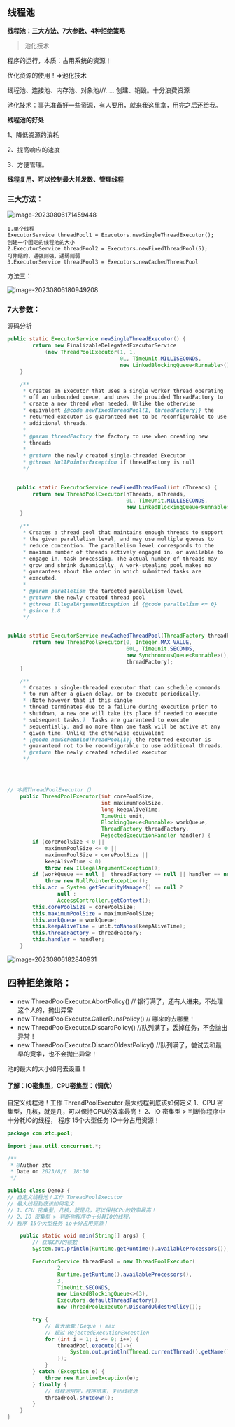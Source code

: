 ## 线程池

**线程池：三大方法、7大参数、4种拒绝策略**

>
>
>池化技术

程序的运行，本质：占用系统的资源！ 

优化资源的使用！=>池化技术

线程池、连接池、内存池、对象池///..... 创建、销毁。十分浪费资源

池化技术：事先准备好一些资源，有人要用，就来我这里拿，用完之后还给我。

**线程池的好处**

1、降低资源的消耗

2、提高响应的速度

3、方便管理。

**线程复用、可以控制最大并发数、管理线程**



### 三大方法：

![image-20230806171459448](C:/Users/DELL/AppData/Roaming/Typora/typora-user-images/image-20230806171459448.png)

```
1.单个线程
ExecutorService threadPool1 = Executors.newSingleThreadExecutor();
创建一个固定的线程池的大小
2.ExecutorService threadPool2 = Executors.newFixedThreadPool(5);
可伸缩的，遇强则强，遇弱则弱
3.ExecutorService threadPool3 = Executors.newCachedThreadPool
```

方法三：

![image-20230806180949208](C:/Users/DELL/AppData/Roaming/Typora/typora-user-images/image-20230806180949208.png)

### 7大参数：

源码分析

```java
public static ExecutorService newSingleThreadExecutor() {
        return new FinalizableDelegatedExecutorService
            (new ThreadPoolExecutor(1, 1,
                                    0L, TimeUnit.MILLISECONDS,
                                    new LinkedBlockingQueue<Runnable>()));
    }

    /**
     * Creates an Executor that uses a single worker thread operating
     * off an unbounded queue, and uses the provided ThreadFactory to
     * create a new thread when needed. Unlike the otherwise
     * equivalent {@code newFixedThreadPool(1, threadFactory)} the
     * returned executor is guaranteed not to be reconfigurable to use
     * additional threads.
     *
     * @param threadFactory the factory to use when creating new
     * threads
     *
     * @return the newly created single-threaded Executor
     * @throws NullPointerException if threadFactory is null
     */


   public static ExecutorService newFixedThreadPool(int nThreads) {
        return new ThreadPoolExecutor(nThreads, nThreads,
                                      0L, TimeUnit.MILLISECONDS,
                                      new LinkedBlockingQueue<Runnable>());
    }

    /**
     * Creates a thread pool that maintains enough threads to support
     * the given parallelism level, and may use multiple queues to
     * reduce contention. The parallelism level corresponds to the
     * maximum number of threads actively engaged in, or available to
     * engage in, task processing. The actual number of threads may
     * grow and shrink dynamically. A work-stealing pool makes no
     * guarantees about the order in which submitted tasks are
     * executed.
     *
     * @param parallelism the targeted parallelism level
     * @return the newly created thread pool
     * @throws IllegalArgumentException if {@code parallelism <= 0}
     * @since 1.8
     */


public static ExecutorService newCachedThreadPool(ThreadFactory threadFactory) {
        return new ThreadPoolExecutor(0, Integer.MAX_VALUE,
                                      60L, TimeUnit.SECONDS,
                                      new SynchronousQueue<Runnable>(),
                                      threadFactory);
    }

    /**
     * Creates a single-threaded executor that can schedule commands
     * to run after a given delay, or to execute periodically.
     * (Note however that if this single
     * thread terminates due to a failure during execution prior to
     * shutdown, a new one will take its place if needed to execute
     * subsequent tasks.)  Tasks are guaranteed to execute
     * sequentially, and no more than one task will be active at any
     * given time. Unlike the otherwise equivalent
     * {@code newScheduledThreadPool(1)} the returned executor is
     * guaranteed not to be reconfigurable to use additional threads.
     * @return the newly created scheduled executor
     */




// 本质ThreadPoolExecutor（）
    public ThreadPoolExecutor(int corePoolSize,
                              int maximumPoolSize,
                              long keepAliveTime,
                              TimeUnit unit,
                              BlockingQueue<Runnable> workQueue,
                              ThreadFactory threadFactory,
                              RejectedExecutionHandler handler) {
        if (corePoolSize < 0 ||
            maximumPoolSize <= 0 ||
            maximumPoolSize < corePoolSize ||
            keepAliveTime < 0)
            throw new IllegalArgumentException();
        if (workQueue == null || threadFactory == null || handler == null)
            throw new NullPointerException();
        this.acc = System.getSecurityManager() == null ?
                null :
                AccessController.getContext();
        this.corePoolSize = corePoolSize;
        this.maximumPoolSize = maximumPoolSize;
        this.workQueue = workQueue;
        this.keepAliveTime = unit.toNanos(keepAliveTime);
        this.threadFactory = threadFactory;
        this.handler = handler;
    }

```

![image-20230806182840931](C:/Users/DELL/AppData/Roaming/Typora/typora-user-images/image-20230806182840931.png)

## 四种拒绝策略：

- new ThreadPoolExecutor.AbortPolicy() // 银行满了，还有人进来，不处理这个人的，抛出异常
- new ThreadPoolExecutor.CallerRunsPolicy() // 哪来的去哪里！
- new ThreadPoolExecutor.DiscardPolicy() //队列满了，丢掉任务，不会抛出异常！
- new ThreadPoolExecutor.DiscardOldestPolicy() //队列满了，尝试去和最早的竞争，也不会抛出异常！





池的最大的大小如何去设置！

#### **了解：IO密集型，CPU密集型：（调优）**

自定义线程池！工作 ThreadPoolExecutor
最大线程到底该如何定义
1、CPU 密集型，几核，就是几，可以保持CPU的效率最高！
2、IO 密集型 > 判断你程序中十分耗IO的线程，
程序 15个大型任务 IO十分占用资源！

```java
package com.ztc.pool;

import java.util.concurrent.*;

/**
 * @Author ztc
 * Date on 2023/8/6  18:30
 */

public class Demo3 {
// 自定义线程池！工作 ThreadPoolExecutor
// 最大线程到底该如何定义
// 1、CPU 密集型，几核，就是几，可以保持CPu的效率最高！
// 2、IO 密集型 > 判断你程序中十分耗IO的线程，
// 程序 15个大型任务 io十分占用资源！

    public static void main(String[] args) {
        // 获取CPU的核数
        System.out.println(Runtime.getRuntime().availableProcessors());

        ExecutorService threadPool = new ThreadPoolExecutor(
                2,
                Runtime.getRuntime().availableProcessors(),
                3,
                TimeUnit.SECONDS,
                new LinkedBlockingQueue<>(3),
                Executors.defaultThreadFactory(),
                new ThreadPoolExecutor.DiscardOldestPolicy());

        try {
            // 最大承载：Deque + max
            // 超过 RejectedExecutionException
            for (int i = 1; i <= 9; i++) {
                threadPool.execute(()->{
                    System.out.println(Thread.currentThread().getName()+" ok");
                });
            }
        } catch (Exception e) {
            throw new RuntimeException(e);
        } finally {
            // 线程池用完，程序结束，关闭线程池
            threadPool.shutdown();
        }
    }
}

```

